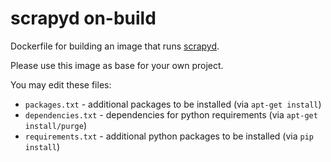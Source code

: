 scrapyd on-build
================

Dockerfile for building an image that runs [scrapyd][1].  

Please use this image as base for your own project.

You may edit these files:

- `packages.txt` - additional packages to be installed (via `apt-get install`)
- `dependencies.txt` - dependencies for python requirements (via `apt-get install/purge`)
- `requirements.txt` - additional python packages to be installed (via `pip install`)

[1]: https://github.com/scrapy/scrapyd
